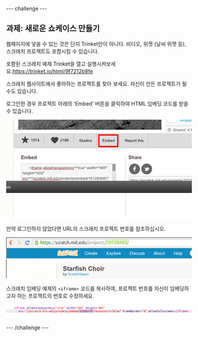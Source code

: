 \--- challenge \---

## 과제: 새로운 쇼케이스 만들기

웹페이지에 넣을 수 있는 것은 단지 Trinket만이 아니다. 비디오, 위젯 (날씨 위젯 등), 스크래치 프로젝트도 포함시킬 수 있습니다.

포함된 스크래치 예제 Trinket을 열고 실행시켜보세요.<https://trinket.io/html/9f7212b8fe>

스크래치 웹사이트에서 좋아하는 프로젝트를 찾아 보세요. 자신이 만든 프로젝트가 될 수도 있습니다.

로그인한 경우 프로젝트 아래의 'Embed' 버튼을 클릭하여 HTML 임베딩 코드를 받을 수 있습니다.

![스크린샷](images/scratch-embed.png)

만약 로그인하지 않았다면 URL의 스크래치 프로젝트 번호를 참조하십시오.

![스크린샷](images/scratch-project-number.png)

스크래치 임베딩 예제의 `<iframe>` 코드를 복사하여, 프로젝트 번호를 자신이 임베딩하고자 하는 프로젝트의 번호로 수정하세요.

![스크린샷](images/scratch-iframe.png)

\--- /challenge \---